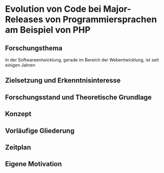 # Evolution von Code bei Major-Releases von Programmiersprachen am Beispiel von PHP

## Forschungsthema
In der Softwareentwicklung, gerade im Bereich der Webentwicklung, ist seit einigen Jahren 

## Zielsetzung und Erkenntnisinteresse

## Forschungsstand und Theoretische Grundlage

## Konzept

## Vorläufige Gliederung

## Zeitplan

## Eigene Motivation

##
